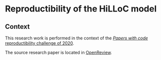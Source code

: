 # Reproductibility of the HiLLoC model

## Context

This research work is performed in the context of the [*Papers with code* reproductibility challenge of 2020](https://paperswithcode.com/rc2020).

The source research paper is located in [OpenReview](https://openreview.net/forum?id=2RvMXQmnwQ8c&referrer=%5BML%20Reproducibility%20Challenge%202020%5D(%2Fgroup%3Fid%3DML_Reproducibility_Challenge%2F2020)).

